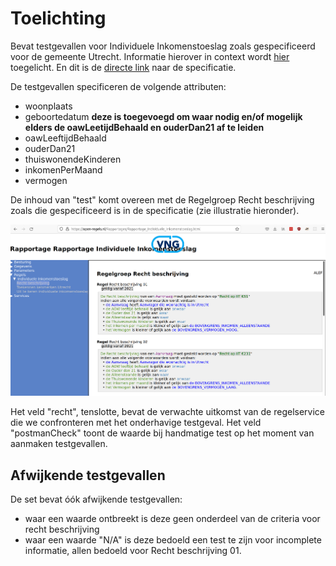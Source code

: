 # Toelichting

Bevat testgevallen voor Individuele Inkomenstoeslag zoals gespecificeerd voor de gemeente Utrecht. Informatie hierover in context wordt [hier](https://open-regels.nl/methoden/ALEF/) toegelicht. En dit is de [directe link](https://open-regels.nl/Rapportages/Rapportage_Individuele_Inkomenstoeslag.html) naar de specificatie.

De testgevallen specificeren de volgende attributen:
- woonplaats
- geboortedatum **deze is toegevoegd om waar nodig en/of mogelijk elders de oawLeetijdBehaald en ouderDan21 af te leiden**
- oawLeeftijdBehaald
- ouderDan21
- thuiswonendeKinderen
- inkomenPerMaand
- vermogen

De inhoud van "test" komt overeen met de Regelgroep Recht beschrijving zoals die gespecificeerd is in de specificatie (zie illustratie hieronder).

![Recht beschrijving](./images/rechtbeschrijving.png)

Het veld "recht", tenslotte, bevat de verwachte uitkomst van de regelservice die we confronteren met het onderhavige testgeval. Het veld "postmanCheck" toont de waarde bij handmatige test op het moment van aanmaken testgevallen.

## Afwijkende testgevallen

De set bevat óók afwijkende testgevallen:

- waar een waarde ontbreekt is deze geen onderdeel van de criteria voor recht beschrijving
- waar een waarde "N/A" is deze bedoeld een test te zijn voor incomplete informatie, allen bedoeld voor Recht beschrijving 01.